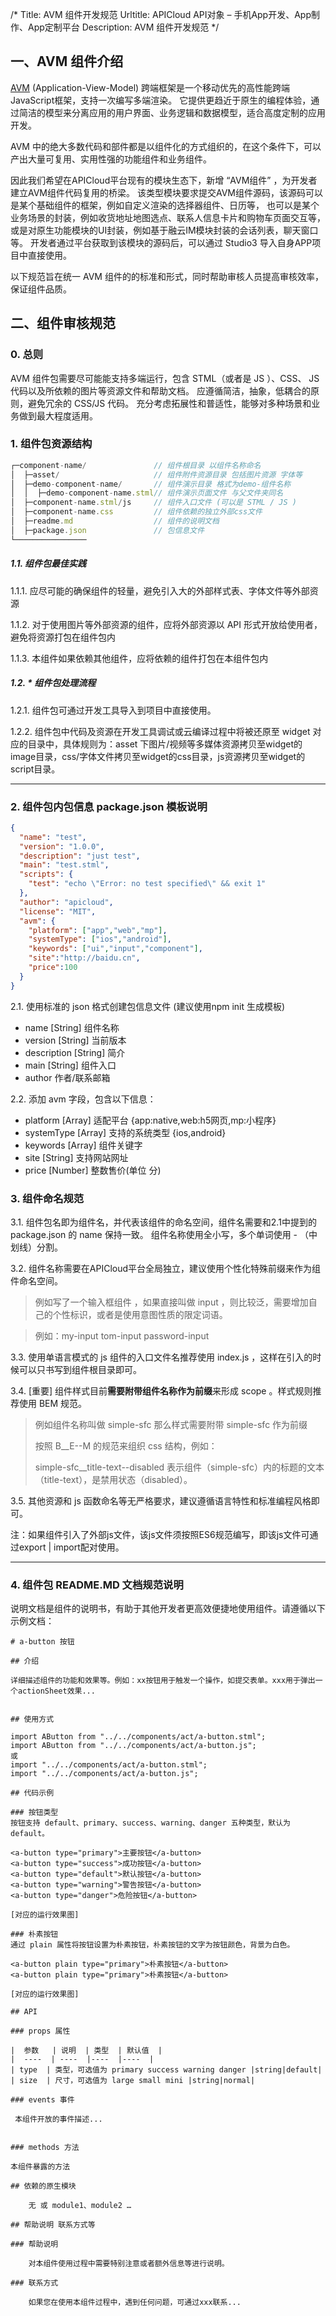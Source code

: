 /*
Title: AVM 组件开发规范
Urltitle: APICloud API对象 – 手机App开发、App制作、App定制平台
Description: AVM 组件开发规范
*/

## 一、AVM 组件介绍

<a href='https://docs.apicloud.com/apicloud3/' target='_blank'>AVM</a> (Application-View-Model) 跨端框架是一个移动优先的高性能跨端JavaScript框架，支持一次编写多端渲染。
它提供更趋近于原生的编程体验，通过简洁的模型来分离应用的用户界面、业务逻辑和数据模型，适合高度定制的应用开发。

AVM 中的绝大多数代码和部件都是以组件化的方式组织的，在这个条件下，可以产出大量可复用、实用性强的功能组件和业务组件。

因此我们希望在APICloud平台现有的模块生态下，新增 “AVM组件” ，为开发者建立AVM组件代码复用的桥梁。
该类型模块要求提交AVM组件源码，该源码可以是某个基础组件的框架，例如自定义渲染的选择器组件、日历等，
也可以是某个业务场景的封装，例如收货地址地图选点、联系人信息卡片和购物车页面交互等，或是对原生功能模块的UI封装，例如基于融云IM模块封装的会话列表，聊天窗口等。
开发者通过平台获取到该模块的源码后，可以通过 Studio3 导入自身APP项目中直接使用。

以下规范旨在统一 AVM 组件的的标准和形式，同时帮助审核人员提高审核效率，保证组件品质。

## 二、组件审核规范

### 0. 总则
AVM 组件包需要尽可能能支持多端运行，包含 STML（或者是 JS ）、CSS、 JS 代码以及所依赖的图片等资源文件和帮助文档。 应遵循简洁，抽象，低耦合的原则，避免冗余的 CSS/JS 代码。
充分考虑拓展性和普适性，能够对多种场景和业务做到最大程度适用。

### 1. 组件包资源结构

~~~ js 
┌─component-name/               // 组件根目录 以组件名称命名
│  ├─asset/                     // 组件附件资源目录 包括图片资源 字体等
│  ├─demo-component-name/       // 组件演示目录 格式为demo-组件名称
│  │  ├─demo-component-name.stml// 组件演示页面文件 与父文件夹同名
│  ├─component-name.stml/js     // 组件入口文件 (可以是 STML / JS )
│  ├─component-name.css         // 组件依赖的独立外部css文件
│  ├─readme.md                  // 组件的说明文档
│  ├─package.json               // 包信息文件
└────────────────
~~~

##### 1.1. 组件包最佳实践

1.1.1. 应尽可能的确保组件的轻量，避免引入大的外部样式表、字体文件等外部资源

1.1.2. 对于使用图片等外部资源的组件，应将外部资源以 API 形式开放给使用者，避免将资源打包在组件包内

1.1.3. 本组件如果依赖其他组件，应将依赖的组件打包在本组件包内

##### 1.2. * 组件包处理流程

1.2.1. 组件包可通过开发工具导入到项目中直接使用。

1.2.2. 组件包中代码及资源在开发工具调试或云编译过程中将被还原至 widget 对应的目录中，具体规则为：asset 下图片/视频等多媒体资源拷贝至widget的image目录，css/字体文件拷贝至widget的css目录，js资源拷贝至widget的script目录。

---

### 2. 组件包内包信息 package.json 模板说明

~~~ json
{
  "name": "test",
  "version": "1.0.0",
  "description": "just test",
  "main": "test.stml",
  "scripts": {
    "test": "echo \"Error: no test specified\" && exit 1"
  },
  "author": "apicloud",
  "license": "MIT",
  "avm": {
    "platform": ["app","web","mp"],
    "systemType": ["ios","android"],
    "keywords": ["ui","input","component"],
    "site":"http://baidu.cn",
    "price":100
  }
}
~~~

2.1. 使用标准的 json 格式创建包信息文件 (建议使用npm init 生成模板)

- name [String] 组件名称  
- version [String] 当前版本
- description [String] 简介
- main [String] 组件入口
- author 作者/联系邮箱

2.2. 添加 avm 字段，包含以下信息：

- platform [Array] 适配平台 {app:native,web:h5网页,mp:小程序}
- systemType [Array] 支持的系统类型 {ios,android}
- keywords  [Array] 组件关键字
- site [String] 支持网站网址
- price [Number] 整数售价(单位 分)
 

### 3. 组件命名规范

3.1. 组件包名即为组件名，并代表该组件的命名空间，组件名需要和2.1中提到的 package.json 的 name 保持一致。
组件名称使用全小写，多个单词使用 - （中划线）分割。

3.2. 组件名称需要在APICloud平台全局独立，建议使用个性化特殊前缀来作为组件命名空间。
> 例如写了一个输入框组件 ，如果直接叫做 input ，则比较泛，需要增加自己的个性标识，或者是使用意图性质的限定词语。

> 例如：my-input tom-input password-input 

3.3. 使用单语言模式的 js 组件的入口文件名推荐使用 index.js ，这样在引入的时候可以只书写到组件根目录即可。

3.4. [重要] 组件样式目前**需要附带组件名称作为前缀**来形成 scope 。样式规则推荐使用 BEM 规范。
> 例如组件名称叫做 simple-sfc 那么样式需要附带 simple-sfc 作为前缀
> 
> 按照 B__E--M 的规范来组织 css 结构，例如：
> 
> simple-sfc__title-text--disabled 表示组件（simple-sfc）内的标题的文本（title-text），是禁用状态（disabled）。

3.5. 其他资源和 js 函数命名等无严格要求，建议遵循语言特性和标准编程风格即可。

  注：如果组件引入了外部js文件，该js文件须按照ES6规范编写，即该js文件可通过export | import配对使用。

---

### 4. 组件包 README.MD 文档规范说明

说明文档是组件的说明书，有助于其他开发者更高效便捷地使用组件。请遵循以下示例文档：

~~~
# a-button 按钮

## 介绍

详细描述组件的功能和效果等。例如：xx按钮用于触发一个操作，如提交表单。xxx用于弹出一个actionSheet效果...


## 使用方式

import AButton from "../../components/act/a-button.stml";
import AButton from "../../components/act/a-button.js";
或
import "../../components/act/a-button.stml";
import "../../components/act/a-button.js";

## 代码示例

### 按钮类型
按钮支持 default、primary、success、warning、danger 五种类型，默认为 default。

<a-button type="primary">主要按钮</a-button>
<a-button type="success">成功按钮</a-button>
<a-button type="default">默认按钮</a-button>
<a-button type="warning">警告按钮</a-button>
<a-button type="danger">危险按钮</a-button>

[对应的运行效果图]

### 朴素按钮
通过 plain 属性将按钮设置为朴素按钮，朴素按钮的文字为按钮颜色，背景为白色。

<a-button plain type="primary">朴素按钮</a-button>
<a-button plain type="primary">朴素按钮</a-button>

[对应的运行效果图]

## API

### props 属性

|  参数   | 说明  | 类型  | 默认值  |
|  ----  | ----  |----  |----  |
| type  | 类型，可选值为 primary success warning danger |string|default|
| size  | 尺寸，可选值为 large small mini |string|normal|

### events 事件

 本组件开放的事件描述...


### methods 方法

本组件暴露的方法

## 依赖的原生模块

	无 或 module1、module2 …

## 帮助说明 联系方式等

### 帮助说明
	
	对本组件使用过程中需要特别注意或者额外信息等进行说明。

### 联系方式 

	如果您在使用本组件过程中，遇到任何问题，可通过xxx联系...
~~~

